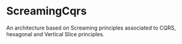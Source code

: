 # ScreamingCqrs

An architecture based on Screaming principles associated to CQRS, hexagonal and Vertical Slice principles.

